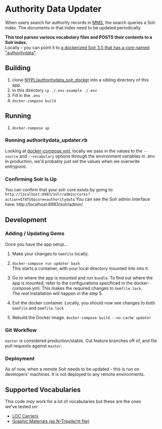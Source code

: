 # Authority Data Updater

When users search for authority records in [MMS](https://github.com/nypl/mms), the
search queries a Solr index. The documents in that index need to be updated periodically.

**This tool parses various vocabulary files and POSTS their contents to a Solr index.**  
Locally - you can point it to [a dockerized Solr 3.5 that has a core named "authoritydata"](https://github.com/NYPL/authoritydata_solr_docker).

## Building

1.  clone [NYPL/authoritydata_solr_docker](https://github.com/NYPL/authoritydata_solr_docker) into a sibling directory of this app.
2.  In this directory `cp ./.env.example ./.env`
3.  Fill in the `.env`
4.  `docker-compose build`

## Running

1.  `docker-compose up`

### Running authoritydata_updater.rb

Looking at [docker-compose.yml](./docker-compose.yml), locally we pass in the values to the `--source` and `--vocabulary` options
through the environment variables in .env In production, we'd probably just set the values when we overwrite entrypoint.

### Confirming Solr Is Up

You can confirm that your solr core exists by going to: `http://localhost:8983/solr/admin/cores?action=STATUS&core=authoritydata`
You can see the Solr admin interface here: http://localhost:8983/solr/admin/

## Development

### Adding / Updating Gems

Once you have the app setup...

1.  Make your changes to `Gemfile` locally.

2.  `docker-compose run updater bash`  
This starts a container, with your local directory mounted into into it.

3.  Go to where the app is mounted and run `bundle`.
To find out where the app is mounted, refer to the configurations specificed in the docker-compose.yml.
This makes the required changes to `Gemfile.lock`.  
The _real_ installation will happen in the step 5.

4.  Exit the docker container. Locally, you should now see changes to both `Gemfile` and `Gemfile.lock`

5.  Rebuild the Docker image.
`docker-compose build --no-cache updater`

### Git Workflow

`master` is considered production/stable.
Cut feature branches off of, and file pull requests against `master`.

### Deployment

As of now, when a remote Solr needs to be updated - this is run on developers'
machines. It is not deployed to any remote environments.

## Supported Vocabularies

This code _may_ work for a lot of vocabularies but these are the ones  
we've tested on:

* [LOC Carriers](http://id.loc.gov/vocabulary/carriers.json)
* [Graphic Materials (as N-Tripple/nt file)](http://id.loc.gov/static/data/downloads/vocabularygraphicMaterials.nt.both.zip)
